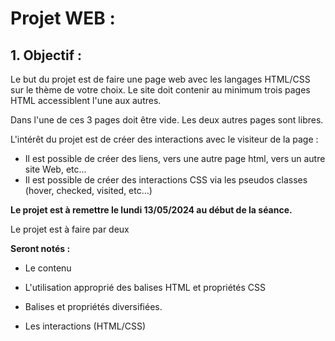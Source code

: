# Projet WEB :

## 1. Objectif :

Le but du projet est de faire une page web avec les langages HTML/CSS sur le thème de votre choix. Le site doit contenir au minimum trois pages HTML accessiblent l'une aux autres.

Dans l'une de ces 3 pages doit être vide. Les deux autres pages sont libres.

L'intérêt du projet est de créer des interactions avec le visiteur de la page :

- Il est possible de créer des liens, vers une autre page html, vers un autre site Web, etc...
- Il est possible de créer des interactions CSS via les pseudos classes (hover, checked, visited, etc...)

**Le projet est à remettre le lundi 13/05/2024 au début de la séance.**

Le projet est à faire par deux

**Seront notés :**

- Le contenu

 - L'utilisation approprié des balises HTML et propriétés CSS
 - Balises et propriétés diversifiées.
 - Les interactions (HTML/CSS)

